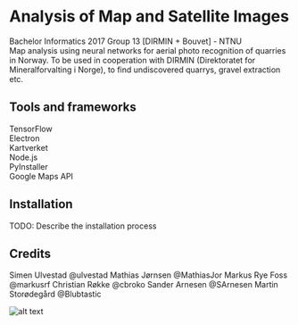 # Analysis of Map and Satellite Images
Bachelor Informatics 2017 Group 13 [DIRMIN + Bouvet] - NTNU
</br>
Map analysis using neural networks for aerial photo recognition of quarries in Norway. To be used in cooperation with DIRMIN (Direktoratet for Mineralforvalting i Norge), to find undiscovered quarrys, gravel extraction etc.
</br>

## Tools and frameworks
TensorFlow</br>
Electron</br>
Kartverket</br>
Node.js<br/>
PyInstaller<br/>
Google Maps API<br/>


## Installation
TODO: Describe the installation process


## Credits
Simen Ulvestad @ulvestad
Mathias Jørnsen @MathiasJor
Markus Rye Foss @markusrf
Christian Røkke @cbroko
Sander Arnesen @SArnesen
Martin Storødegård @Blubtastic

![alt text](http://i.imgur.com/J8Aaz4c.png)
